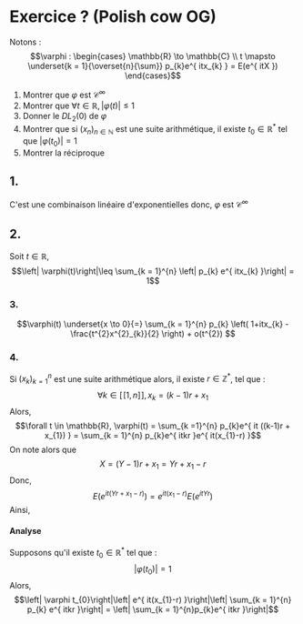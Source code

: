 # Exercice ? (Polish cow OG)
Notons : 
$$\varphi : \begin{cases}
\mathbb{R} \to \mathbb{C} \\
t \mapsto  \underset{k = 1}{\overset{n}{\sum}} p_{k}e^{ itx_{k} } = E(e^{ itX })
\end{cases}$$

1. Montrer que $\varphi$ est $\mathcal{C}^{\infty}$
2. Montrer que $\forall t \in \mathbb{R}, \left| \varphi(t)\right|\leq 1$
3. Donner le $DL_{2}(0)$ de $\varphi$
4. Montrer que si $(x_{n})_{n \in \mathbb{N}}$ est une suite arithmétique, il existe $t_{0} \in \mathbb{R}^{*}$ tel que $\left| \varphi(t_{0})\right|=1$
5. Montrer la réciproque


## 1.
C'est une combinaison linéaire d'exponentielles donc, $\varphi$ est $\mathcal{C}^{\infty}$

## 2.
Soit $t \in \mathbb{R}$, 
$$\left| \varphi(t)\right|\leq \sum_{k = 1}^{n} \left| p_{k} e^{ itx_{k} }\right| = 1$$

### 3.
$$\varphi(t) \underset{x \to 0}{=} \sum_{k = 1}^{n} p_{k} \left( 1+itx_{k} - \frac{t^{2}x^{2}_{k}}{2} \right) + o(t^{2}) $$

### 4.
Si $(x_{k})_{k = 1}^{n}$ est une suite arithmétique alors, il existe $r \in \mathbb{Z}^{*}$, tel que : 
$$\forall k \in [\![1, n]\!], x_{k} = (k-1)r + x_{1}$$
Alors, 
$$\forall t \in \mathbb{R}, \varphi(t) = \sum_{k =1}^{n} p_{k}e^{ it ((k-1)r + x_{1}) } = \sum_{k = 1}^{n} p_{k}e^{ itkr }e^{ it(x_{1}-r) }$$
On note alors que 
$$X = (Y-1)r + x_{1} = Yr+x_{1}-r$$
Donc, 
$$E(e^{ it(Yr+x_{1}-r) }) = e^{ it(x_{1}-r) }E(e^{ itYr })$$
Ainsi, 
$$$$






#### Analyse
Supposons qu'il existe $t_{0} \in \mathbb{R}^{*}$ tel que : 
$$|\varphi(t_{0})|=1$$
Alors, 
$$\left| \varphi t_{0}\right|\left| e^{ it(x_{1}-r) }\right|\left| \sum_{k = 1}^{n} p_{k} e^{ itkr }\right| = \left| \sum_{k = 1}^{n}p_{k}e^{ itkr }\right|$$